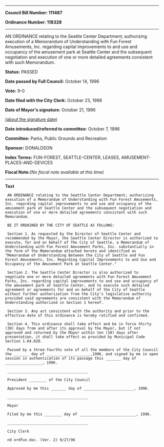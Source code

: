 

********

**Council Bill Number: 111487**
   
**Ordinance Number: 118328**
********

 AN ORDINANCE relating to the Seattle Center Department; authorizing execution of a Memorandum of Understanding with Fun Forest Amusements, Inc. regarding capital improvements to and use and occupancy of the amusement park at Seattle Center and the subsequent negotiation and execution of one or more detailed agreements consistent with such Memorandum.

**Status:** PASSED
   
**Date passed by Full Council:** October 14, 1996
   
**Vote:** 9-0
   
**Date filed with the City Clerk:** October 23, 1996
   
**Date of Mayor's signature:** October 21, 1996
   
[(about the signature date)](/~public/approvaldate.htm)
   
   
   
**Date introduced/referred to committee:** October 7, 1996
   
**Committee:** Parks, Public Grounds and Recreation
   
**Sponsor:** DONALDSON
   
   
**Index Terms:** FUN-FOREST, SEATTLE-CENTER, LEASES, AMUSEMENT-PLACES-AND-DEVICES

**Fiscal Note:**_(No fiscal note available at this time)_

********

**Text**
   
```
 AN ORDINANCE relating to the Seattle Center Department; authorizing execution of a Memorandum of Understanding with Fun Forest Amusements, Inc. regarding capital improvements to and use and occupancy of the amusement park at Seattle Center and the subsequent negotiation and execution of one or more detailed agreements consistent with such Memorandum.

 BE IT ORDAINED BY THE CITY OF SEATTLE AS FOLLOWS:

 Section 1. As requested by the Director of Seattle Center and recommended by the Mayor, the Seattle Center Director is authorized to execute, for and on behalf of The City of Seattle, a Memorandum of Understanding with Fun Forest Amusement Parks, Inc. substantially in the form of the Memorandum attached hereto and identified as "Memorandum of Understanding Between the City of Seattle and Fun Forest Amusements, Inc. Regarding Capital Improvements to and Use and Occupancy of the Amusement Park at Seattle Center."

 Section 2. The Seattle Center Director is also authorized to negotiate one or more detailed agreements with Fun Forest Amusement Parks, Inc. regarding capital improvements to and use and occupancy of the amusement park at Seattle Center, and to execute such detailed agreement or agreements for and on behalf of the City of Seattle without further authorization from the City's legislative authority provided said agreements are consistent with the Memorandum of Understanding authorized in Section 1 hereof.

 Section 3. Any act consistent with the authority and prior to the effective date of this ordinance is hereby ratified and confirmed.

 Section 4. This ordinance shall take effect and be in force thirty (30) days from and after its approval by the Mayor, but if not approved and returned by the Mayor within ten (10) days after presentation, it shall take effect as provided by Municipal Code Section 1.04.020.

 Passed by a three-fourths vote of all the members of the City Council the _______ day of ____________________,1996, and signed by me in open session in authentication of its passage this _______ day of _________________, 1996.

 _____________________________________

 President ________ of the City Council

 Approved by me this _______ day of _______________________, 1996.

 _____________________________________

 Mayor

 Filed by me this ________ day of __________________________, 1996.

 _____________________________________

 City Clerk

 nd ordfun.doc. (Ver. 2) 9/27/96

```
